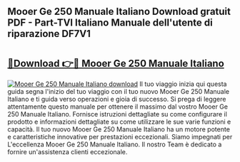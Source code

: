 ## Mooer Ge 250 Manuale Italiano Download gratuit PDF - Part-TVl Italiano Manuale dell'utente di riparazione DF7V1

# <h2><a href="http://dfdklyh.blite.top/?on=Mooer+Ge+250+Manuale+Italiano">🔗Download 👉🔴 Mooer Ge 250 Manuale Italiano</a></h2>

[![Mooer Ge 250 Manuale Italiano download](https://i.imgur.com/lujVjoI.png)](http://dfdklyh.blite.top/?on=Mooer+Ge+250+Manuale+Italiano)
Il tuo viaggio inizia qui questa guida segna l'inizio del tuo viaggio con il tuo nuovo Mooer Ge 250 Manuale Italiano e ti guida verso operazioni e gioia di successo. Si prega di leggere attentamente questo manuale per ottenere il massimo dal vostro Mooer Ge 250 Manuale Italiano. Fornisce istruzioni dettagliate su come configurare il prodotto e informazioni dettagliate su come utilizzare le sue varie funzioni e capacità. Il tuo nuovo Mooer Ge 250 Manuale Italiano ha un motore potente e caratteristiche innovative per prestazioni eccezionali. Siamo impegnati per L'eccellenza Mooer Ge 250 Manuale Italiano. Il nostro Team è dedicato a fornire un'assistenza clienti eccezionale.

